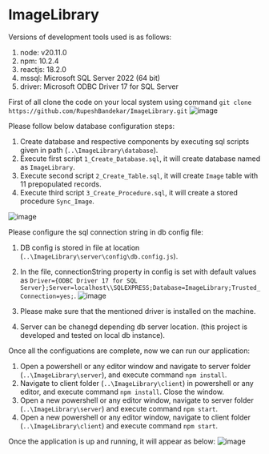 # ImageLibrary
Versions of development tools used is as follows:
1) node: v20.11.0
2) npm: 10.2.4
3) reactjs: 18.2.0
4) mssql: Microsoft SQL Server 2022 (64 bit)
5) driver: Microsoft ODBC Driver 17 for SQL Server

First of all clone the code on your local system using command `git clone https://github.com/RupeshBandekar/ImageLibrary.git`
![image](https://github.com/RupeshBandekar/ImageLibrary/assets/49030092/32f2a17b-c17e-4cb9-95ae-c15ace340979)

Please follow below database configuration steps:
1) Create database and respective components by executing sql scripts given in path (`..\ImageLibrary\database`).
2) Execute first script `1_Create_Database.sql`, it will create database named as `ImageLibrary`.
3) Execute second script `2_Create_Table.sql`, it will create `Image` table with 11 prepopulated records.
4) Execute third script `3_Create_Procedure.sql`, it will create a stored procedure `Sync_Image`.
   
![image](https://github.com/RupeshBandekar/ImageLibrary/assets/49030092/72f85971-e3e2-4ec0-a4a1-0f7b5b5f6eaf)


Please configure the sql connection string in db config file:
1) DB config is stored in file at location (`..\ImageLibrary\server\config\db.config.js`).
2) In the file, connectionString property in config is set with default values as
   ```Driver={ODBC Driver 17 for SQL Server};Server=localhost\\SQLEXPRESS;Database=ImageLibrary;Trusted_Connection=yes;```.
![image](https://github.com/RupeshBandekar/ImageLibrary/assets/49030092/444f738c-077e-443f-abae-72f616624fef)

3) Please make sure that the mentioned driver is installed on the machine.
4) Server can be chanegd depending db server location. (this project is developed and tested on local db instance).

Once all the configuations are complete, now we can run our application:
1) Open a powershell or any editor window and navigate to server folder (`..\ImageLibrary\server`), and execute command `npm install`.
2) Navigate to client folder (`..\ImageLibrary\client`) in powershell or any editor, and execute command `npm install`. Close the window.
3) Open a new powershell or any editor window, navigate to server folder (`..\ImageLibrary\server`) and execute command `npm start`.
4) Open a new powershell or any editor window, navigate to client folder (`..\ImageLibrary\client`) and execute command `npm start`.

Once the application is up and running, it will appear as below:
![image](https://github.com/RupeshBandekar/ImageLibrary/assets/49030092/c802bfc7-7661-4266-96b1-dcc072369a5e)
